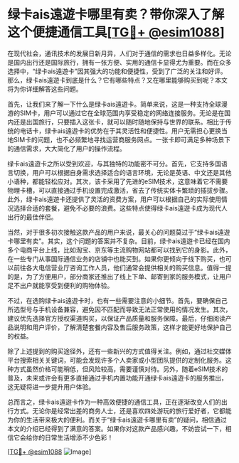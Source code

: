 # 绿卡ais遠遊卡哪里有卖？带你深入了解这个便捷通信工具[[TG💪+ @esim1088](https://t.me/s/esim1088)]

在现代社会，通讯技术的发展日新月异，人们对于通信的需求也日益多样化。无论是国内出行还是国际旅行，拥有一张方便、实用的通信卡显得尤为重要。而在众多选择中，“绿卡ais遠遊卡”因其强大的功能和便捷性，受到了广泛的关注和好评。那么，绿卡ais遠遊卡到底是什么？它有哪些特点？又在哪里能够购买到呢？本文将为你详细解答这些问题。

首先，让我们来了解一下什么是绿卡ais遠遊卡。简单来说，这是一种支持全球漫游的SIM卡，用户可以通过它在全球范围内享受稳定的网络连接服务。无论是在国内还是出国旅行，只要插入这张卡，就可以随时随地保持与世界的联系。相比于传统的电话卡，绿卡ais遠遊卡的优势在于其灵活性和便捷性。用户无需担心更换当地SIM卡的问题，也不必频繁地寻找运营商服务网点。一张卡即可满足多种场景下的通信需求，大大简化了用户的操作流程。

绿卡ais遠遊卡之所以受到欢迎，与其独特的功能密不可分。首先，它支持多国语言切换，用户可以根据自身需求选择适合的语言环境，无论是英语、中文还是其他小语种，都能轻松应对。其次，该卡采用了先进的eSIM技术，这意味着它不需要物理卡槽，可以直接通过手机设置完成激活，省去了传统实体卡繁琐的插拔步骤。此外，绿卡ais遠遊卡还提供了灵活的资费方案，用户可以根据自己的实际使用情况选择合适的套餐，避免不必要的浪费。这些特点使得绿卡ais遠遊卡成为现代人出行的最佳伴侣。

当然，对于很多初次接触这款产品的用户来说，最关心的问题莫过于“绿卡ais遠遊卡哪里有卖”。其实，这个问题的答案并不复杂。目前，绿卡ais遠遊卡已经在国内多个电商平台上线，比如淘宝、京东等主流购物网站都可以找到它的身影。此外，在一些专门从事国际通信业务的店铺中也能买到。如果你更倾向于线下购买，也可以前往各大电信营业厅咨询工作人员，他们通常会提供相关的购买信息。值得一提的是，为了方便用户，部分商家还推出了线上下单、邮寄到家的服务模式，让用户足不出户就能享受到便利的购物体验。

不过，在选购绿卡ais遠遊卡时，也有一些需要注意的小细节。首先，要确保自己所选型号与手机设备兼容，避免因不匹配而导致无法正常使用的情况发生。其次，建议优先选择官方授权渠道购买，以保证产品质量和服务保障。最后，仔细阅读产品说明和用户评价，了解清楚套餐内容及售后服务政策，这样才能更好地保护自己的权益。

除了上述提到的购买途径外，还有一些新兴的方式值得关注。例如，通过社交媒体平台搜索相关关键词，可能会发现许多个人卖家或小型团队提供的定制化服务。这种方式虽然价格可能稍低，但风险较高，需要谨慎对待。另外，随着eSIM技术的普及，未来或许会有更多直接通过手机内置功能开通绿卡ais遠遊卡的服务推出，这无疑将进一步提升用户体验。

总而言之，绿卡ais遠遊卡作为一种高效便捷的通信工具，正在逐渐改变人们的出行方式。无论你是经常出差的商务人士，还是喜欢四处游玩的旅行爱好者，它都能为你的生活带来极大的便利。而关于“绿卡ais遠遊卡哪里有卖”的疑问，相信通过本文的介绍已经得到了满意的答案。如果你对这款产品感兴趣，不妨尝试一下，相信它会给你的日常生活增添不少色彩！

[[TG💪+ @esim1088](https://t.me/s/esim1088) ![Image](https://i.postimg.cc/4NQfJmqS/Snipaste-2025-05-13-00-14-12.png)]